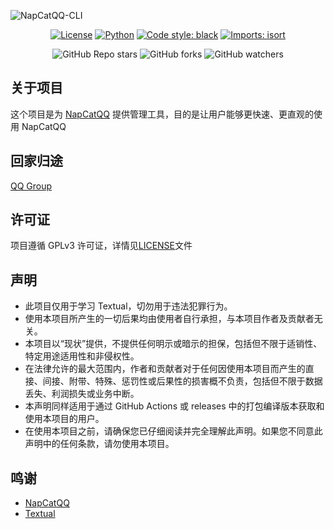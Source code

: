 ![NapCatQQ-CLI](https://socialify.git.ci/NapNeko/NapCatQQ-CLI/image?font=Raleway&logo=https%3A%2F%2Fraw.githubusercontent.com%2FNapNeko%2FNapCatQQ%2Fmain%2Flogo.png&name=1&pattern=Circuit%20Board&stargazers=1&theme=Auto)

<div align="center">

[![License](https://img.shields.io/github/license/NapNeko/NapCatQQ-CLI)](LICENSE)
[![Python](https://img.shields.io/badge/Python-3.12.*-green)](https://www.python.org/)
[![Code style: black](https://img.shields.io/badge/code%20style-black-000000.svg)](https://github.com/psf/black)
[![Imports: isort](https://img.shields.io/badge/%20imports-isort-%231674b1?style=flat&labelColor=ef8336)](https://pycqa.github.io/isort/)

![GitHub Repo stars](https://img.shields.io/github/stars/NapNeko/NapCatQQ-CLI?style=social)
![GitHub forks](https://img.shields.io/github/forks/NapNeko/NapCatQQ-CLI?style=social)
![GitHub watchers](https://img.shields.io/github/watchers/NapNeko/NapCatQQ-CLI?style=social)

</div>

## 关于项目

这个项目是为 [NapCatQQ](https://github.com/NapNeko/NapCatQQ) 提供管理工具，目的是让用户能够更快速、更直观的使用 NapCatQQ

## 回家归途
[QQ Group](https://qm.qq.com/q/X4CA6RnoIw)

## 许可证

项目遵循 GPLv3 许可证，详情见[LICENSE](LICENSE)文件

## 声明

- 此项目仅用于学习 Textual，切勿用于违法犯罪行为。  
- 使用本项目所产生的一切后果均由使用者自行承担，与本项目作者及贡献者无关。  
- 本项目以“现状”提供，不提供任何明示或暗示的担保，包括但不限于适销性、特定用途适用性和非侵权性。  
- 在法律允许的最大范围内，作者和贡献者对于任何因使用本项目而产生的直接、间接、附带、特殊、惩罚性或后果性的损害概不负责，包括但不限于数据丢失、利润损失或业务中断。  
- 本声明同样适用于通过 GitHub Actions 或 releases 中的打包编译版本获取和使用本项目的用户。  
- 在使用本项目之前，请确保您已仔细阅读并完全理解此声明。如果您不同意此声明中的任何条款，请勿使用本项目。

## 鸣谢
- [NapCatQQ](https://github.com/NapNeko/NapCatQQ)
- [Textual](https://textual.textualize.io/)

